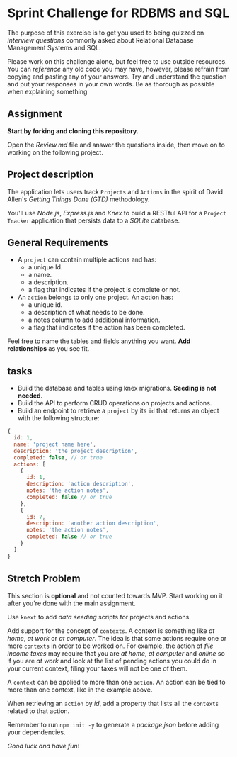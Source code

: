 # Sprint Challenge for RDBMS and SQL

The purpose of this exercise is to get you used to being quizzed on _interview questions_ commonly asked about Relational Database Management Systems and SQL.

Please work on this challenge alone, but feel free to use outside resources. You can _reference_ any old code you may have, however, please refrain from copying and pasting any of your answers. Try and understand the question and put your responses in your own words. Be as thorough as possible when explaining something

## Assignment

**Start by forking and cloning this repository.**

Open the _Review.md_ file and answer the questions inside, then move on to working on the following project.

## Project description

The application lets users track `Projects` and `Actions` in the spirit of David Allen's _Getting Things Done (GTD)_ methodology.

You'll use _Node.js_, _Express.js_ and _Knex_ to build a RESTful API for a `Project Tracker` application that persists data to a _SQLite_ database.

## General Requirements

- A `project` can contain multiple actions and has:
  - a unique Id.
  - a name.
  - a description.
  - a flag that indicates if the project is complete or not.
- An `action` belongs to only one project. An action has:
  - a unique id.
  - a description of what needs to be done.
  - a notes column to add additional information.
  - a flag that indicates if the action has been completed.

Feel free to name the tables and fields anything you want. **Add relationships** as you see fit.

## tasks

- Build the database and tables using knex migrations. **Seeding is not needed**.
- Build the API to perform CRUD operations on projects and actions.
- Build an endpoint to retrieve a `project` by its `id` that returns an object
  with the following structure:

```js
{
  id: 1,
  name: 'project name here',
  description: 'the project description',
  completed: false, // or true
  actions: [
    {
      id: 1,
      description: 'action description',
      notes: 'the action notes',
      completed: false // or true
    },
    {
      id: 7,
      description: 'another action description',
      notes: 'the action notes',
      completed: false // or true
    }
  ]
}
```

## Stretch Problem

This section is **optional** and not counted towards MVP. Start working on it after you're done with the main assignment.

Use `knext` to add _data seeding_ scripts for projects and actions.

Add support for the concept of `contexts`. A context is something like _at home_, _at work_ or _at computer_. The idea is that some actions require one or more `contexts` in order to be worked on. For example, the action of _file income taxes_ may require that you are _at home_, _at computer_ and _online_ so if you are _at work_ and look at the list of pending actions you could do in your current context, filing your taxes will not be one of them.

A `context` can be applied to more than one `action`. An action can be tied to more than one context, like in the example above.

When retrieving an `action` by _id_, add a property that lists all the `contexts` related to that action.

Remember to run `npm init -y` to generate a _package.json_ before adding your dependencies.

_Good luck and have fun!_
